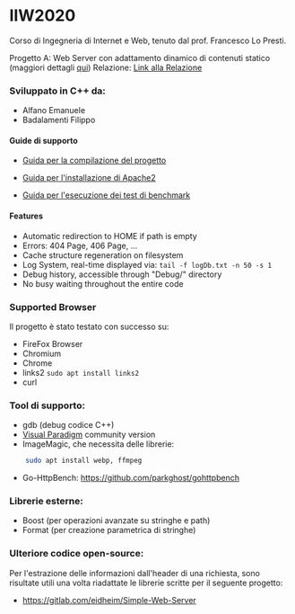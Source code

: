 # IIW2020
Corso di Ingegneria di Internet e Web, tenuto dal prof. Francesco Lo Presti. 

Progetto A: Web Server con adattamento dinamico di contenuti statico (maggiori dettagli [qui](https://github.com/Alfystar/IIW2020/blob/master/WebServer_Project.pdf))
Relazione: [Link alla Relazione](3_Relazione/Relazione_final.pdf)

### Sviluppato in C++ da:
- Alfano Emanuele
- Badalamenti Filippo

#### Guide di supporto

- [Guida per la compilazione del progetto](https://github.com/Alfystar/IIW2020/blob/master/ProjectCompiling.md)

- [Guida per l'installazione di Apache2](https://github.com/Alfystar/IIW2020/blob/master/Install_Apache2.md) 

- [Guida per l'esecuzione dei test di benchmark](https://github.com/Alfystar/IIW2020/blob/master/4_Bench/Execute_Test.md)

#### Features
- Automatic redirection to HOME if path is empty
- Errors: 404 Page, 406 Page, ...
- Cache structure regeneration on filesystem
- Log System, real-time displayed via: `tail -f logDb.txt -n 50 -s 1`
- Debug history, accessible through "Debug/" directory
- No busy waiting throughout the entire code

### Supported Browser
Il progetto è stato testato con successo su:
- FireFox Browser
- Chromium
- Chrome
- links2 ` sudo apt install links2 `
- curl


### Tool di supporto:
- gdb (debug codice C++)
- [Visual Paradigm](https://www.visual-paradigm.com/download/community.jsp) community version
- ImageMagic, che necessita delle librerie:
```bash
	sudo apt install webp, ffmpeg    
```
- Go-HttpBench: https://github.com/parkghost/gohttpbench

### Librerie esterne:
- Boost (per operazioni avanzate su stringhe e path)
- Format (per creazione parametrica di stringhe)


### Ulteriore codice open-source:
Per l'estrazione delle informazioni dall'header di una richiesta, sono risultate utili una volta riadattate le librerie scritte per il seguente progetto:
- https://gitlab.com/eidheim/Simple-Web-Server
